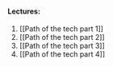 #### Lectures:

1. [[Path of the tech part 1]]
2. [[Path of the tech part 2]]
3. [[Path of the tech part 3]]
4. [[Path of the tech part 4]]
